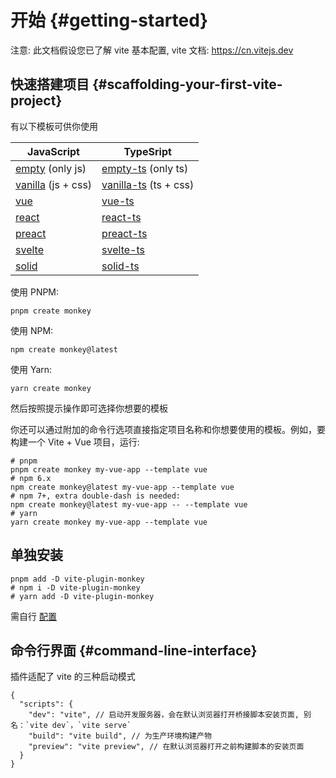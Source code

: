 # 开始 {#getting-started}

注意: 此文档假设您已了解 vite 基本配置, vite 文档: <https://cn.vitejs.dev>

## 快速搭建项目 {#scaffolding-your-first-vite-project}

有以下模板可供你使用

| JavaScript                                                                                                            | TypeSript                                                                                                                   |
| --------------------------------------------------------------------------------------------------------------------- | --------------------------------------------------------------------------------------------------------------------------- |
| [empty](https://github.com/lisonge/vite-plugin-monkey/tree/main/packages/create-monkey/template-empty) (only js)      | [empty-ts](https://github.com/lisonge/vite-plugin-monkey/tree/main/packages/create-monkey/template-empty-ts) (only ts)      |
| [vanilla](https://github.com/lisonge/vite-plugin-monkey/tree/main/packages/create-monkey/template-vanilla) (js + css) | [vanilla-ts](https://github.com/lisonge/vite-plugin-monkey/tree/main/packages/create-monkey/template-vanilla-ts) (ts + css) |
| [vue](https://github.com/lisonge/vite-plugin-monkey/tree/main/packages/create-monkey/template-vue)                    | [vue-ts](https://github.com/lisonge/vite-plugin-monkey/tree/main/packages/create-monkey/template-vue-ts)                    |
| [react](https://github.com/lisonge/vite-plugin-monkey/tree/main/packages/create-monkey/template-react)                | [react-ts](https://github.com/lisonge/vite-plugin-monkey/tree/main/packages/create-monkey/template-react-ts)                |
| [preact](https://github.com/lisonge/vite-plugin-monkey/tree/main/packages/create-monkey/template-preact)              | [preact-ts](https://github.com/lisonge/vite-plugin-monkey/tree/main/packages/create-monkey/template-preact-ts)              |
| [svelte](https://github.com/lisonge/vite-plugin-monkey/tree/main/packages/create-monkey/template-svelte)              | [svelte-ts](https://github.com/lisonge/vite-plugin-monkey/tree/main/packages/create-monkey/template-svelte-ts)              |
| [solid](https://github.com/lisonge/vite-plugin-monkey/tree/main/packages/create-monkey/template-solid)                | [solid-ts](https://github.com/lisonge/vite-plugin-monkey/tree/main/packages/create-monkey/template-solid-ts)                |

使用 PNPM:

```shell
pnpm create monkey
```

使用 NPM:

```shell
npm create monkey@latest
```

使用 Yarn:

```shell
yarn create monkey
```

然后按照提示操作即可选择你想要的模板

你还可以通过附加的命令行选项直接指定项目名称和你想要使用的模板。例如，要构建一个 Vite + Vue 项目，运行:

```shell
# pnpm
pnpm create monkey my-vue-app --template vue
# npm 6.x
npm create monkey@latest my-vue-app --template vue
# npm 7+, extra double-dash is needed:
npm create monkey@latest my-vue-app -- --template vue
# yarn
yarn create monkey my-vue-app --template vue
```

## 单独安装

```shell
pnpm add -D vite-plugin-monkey
# npm i -D vite-plugin-monkey
# yarn add -D vite-plugin-monkey
```

需自行 [配置](./)

## 命令行界面 {#command-line-interface}

插件适配了 vite 的三种启动模式

<!-- prettier-ignore -->
```json5
{
  "scripts": {
    "dev": "vite", // 启动开发服务器，会在默认浏览器打开桥接脚本安装页面, 别名：`vite dev`，`vite serve`
    "build": "vite build", // 为生产环境构建产物
    "preview": "vite preview", // 在默认浏览器打开之前构建脚本的安装页面
  }
}
```
